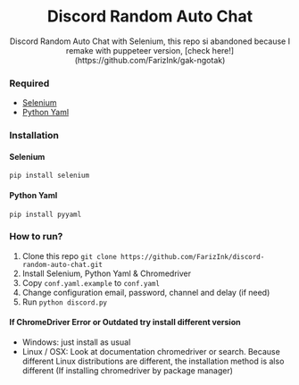 <h1 align=center>Discord Random Auto Chat</h1>
<p align=center>
Discord Random Auto Chat with Selenium, this repo si abandoned because I remake with puppeteer version, [check here!](https://github.com/FarizInk/gak-ngotak)
</p>

### Required

- [Selenium](#selenium)
- [Python Yaml](#python-yaml)

### Installation

#### Selenium

`pip install selenium`

#### Python Yaml

`pip install pyyaml`

### How to run?

1. Clone this repo `git clone https://github.com/FarizInk/discord-random-auto-chat.git`
2. Install Selenium, Python Yaml & Chromedriver
3. Copy `conf.yaml.example` to `conf.yaml`
4. Change configuration email, password, channel and delay (if need)
5. Run `python discord.py`


#### If ChromeDriver Error or Outdated try install different version

- Windows: just install as usual
- Linux / OSX: Look at documentation chromedriver or search. Because different Linux distributions are different, the installation method is also different (If installing chromedriver by package manager)
